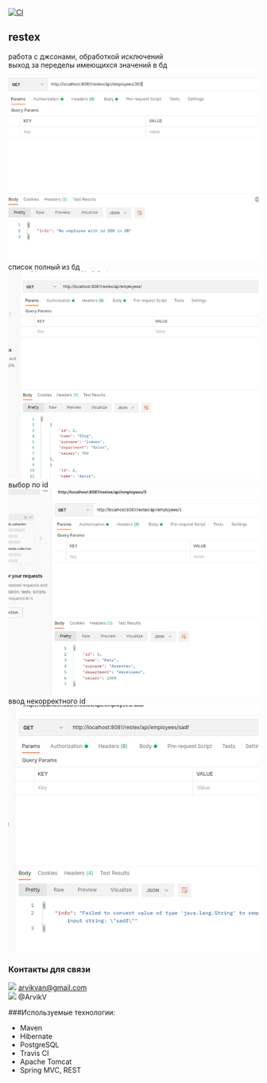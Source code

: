 [![CI](https://github.com/ArvikVan/restex/actions/workflows/Createmain.yml/badge.svg?branch=master)](https://github.com/ArvikVan/restex/actions/workflows/Createmain.yml)
## restex
работа с джсонами, обработкой исключений
<br> выход за переделы имеющихся значений в бд
![](img/1.png)
<br> список полный из бд
![](img/2.png)
<br> выбор по id
![](img/3.png)
<br> ввод некорректного id
![](img/4.png)
### Контакты для связи<br>
<img src="https://img.icons8.com/clouds/100/000000/gmail-new.png" width="10"/> arvikvan@gmail.com<br>
<img src="https://img.icons8.com/color/100/000000/telegram-app--v2.png" width="10"/> @ArvikV

###Используемые технологии:
- Maven
- Hibernate
- PostgreSQL
- Travis CI
- Apache Tomcat
- Spring MVC, REST

